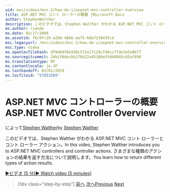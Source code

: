```yaml
---
uid: mvc/videos/mvc-2/how-do-i/aspnet-mvc-controller-overview
title: ASP.NET MVC コント ローラーの概要 |Microsoft Docs
author: StephenWalther
description: このビデオでは、Stephen Walther がわかる ASP.NET MVC コント ローラーとコント ローラー アクション。 さまざまな種類のアクションの結果を返す方法について説明します。
ms.author: riande
ms.date: 03/17/2009
ms.assetid: f6c9fc19-a2b8-48b6-aef5-68a7239435c4
msc.legacyurl: /mvc/videos/mvc-2/how-do-i/aspnet-mvc-controller-overview
msc.type: video
ms.openlocfilehash: df0db9f82438c572e17c29cf46cc77de3e5a9b77
ms.sourcegitcommit: 24b1f6decbb17bb22a45166e5fdb0845c65af498
ms.translationtype: MT
ms.contentlocale: ja-JP
ms.lasthandoff: 03/01/2019
ms.locfileid: "57053509"
---
```

<a name="aspnet-mvc-controller-overview"></a><span data-ttu-id="a6509-104">ASP.NET MVC コントローラーの概要</span><span class="sxs-lookup"><span data-stu-id="a6509-104">ASP.NET MVC Controller Overview</span></span>
====================
<span data-ttu-id="a6509-105">によって[Stephen Walther](https://github.com/StephenWalther)</span><span class="sxs-lookup"><span data-stu-id="a6509-105">by [Stephen Walther](https://github.com/StephenWalther)</span></span>

<span data-ttu-id="a6509-106">このビデオでは、Stephen Walther がわかる ASP.NET MVC コント ローラーとコント ローラー アクション。</span><span class="sxs-lookup"><span data-stu-id="a6509-106">In this video, Stephen Walther introduces you to ASP.NET MVC controllers and controller actions.</span></span> <span data-ttu-id="a6509-107">さまざまな種類のアクションの結果を返す方法について説明します。</span><span class="sxs-lookup"><span data-stu-id="a6509-107">You learn how to return different types of action results.</span></span>

[<span data-ttu-id="a6509-108">&#9654;ビデオ (5 分)</span><span class="sxs-lookup"><span data-stu-id="a6509-108">&#9654; Watch video (5 minutes)</span></span>](https://channel9.msdn.com/Blogs/ASP-NET-Site-Videos/aspnet-mvc-controller-overview)

> [!div class="step-by-step"]
> <span data-ttu-id="a6509-109">[前へ](understanding-models-views-and-controllers.md)
> [次へ](understanding-controllers-controller-actions-and-action-results.md)</span><span class="sxs-lookup"><span data-stu-id="a6509-109">[Previous](understanding-models-views-and-controllers.md)
[Next](understanding-controllers-controller-actions-and-action-results.md)</span></span>
